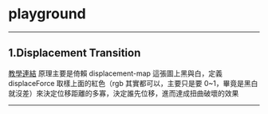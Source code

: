 # playground

---

## 1.Displacement Transition

[教學連結](https://www.youtube.com/watch?v=kjpyup_pqqu)
原理主要是倚賴 displacement-map 這張圖上黑與白，定義 displaceForce 取樣上面的紅色（rgb 其實都可以，主要只是要 0~1，畢竟是黑白就沒差）來決定位移距離的多寡，決定誰先位移，進而達成扭曲破壞的效果

---
